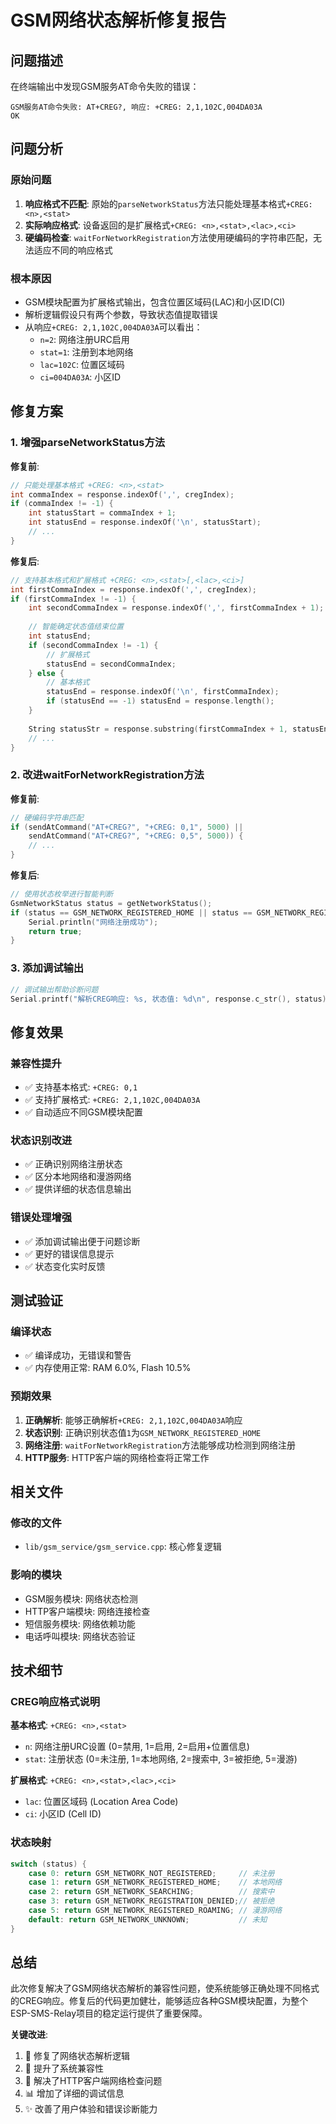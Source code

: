 # GSM网络状态解析修复报告

## 问题描述

在终端输出中发现GSM服务AT命令失败的错误：
```
GSM服务AT命令失败: AT+CREG?, 响应: +CREG: 2,1,102C,004DA03A
OK
```

## 问题分析

### 原始问题
1. **响应格式不匹配**: 原始的`parseNetworkStatus`方法只能处理基本格式`+CREG: <n>,<stat>`
2. **实际响应格式**: 设备返回的是扩展格式`+CREG: <n>,<stat>,<lac>,<ci>`
3. **硬编码检查**: `waitForNetworkRegistration`方法使用硬编码的字符串匹配，无法适应不同的响应格式

### 根本原因
- GSM模块配置为扩展格式输出，包含位置区域码(LAC)和小区ID(CI)
- 解析逻辑假设只有两个参数，导致状态值提取错误
- 从响应`+CREG: 2,1,102C,004DA03A`可以看出：
  - `n=2`: 网络注册URC启用
  - `stat=1`: 注册到本地网络
  - `lac=102C`: 位置区域码
  - `ci=004DA03A`: 小区ID

## 修复方案

### 1. 增强parseNetworkStatus方法

**修复前**:
```cpp
// 只能处理基本格式 +CREG: <n>,<stat>
int commaIndex = response.indexOf(',', cregIndex);
if (commaIndex != -1) {
    int statusStart = commaIndex + 1;
    int statusEnd = response.indexOf('\n', statusStart);
    // ...
}
```

**修复后**:
```cpp
// 支持基本格式和扩展格式 +CREG: <n>,<stat>[,<lac>,<ci>]
int firstCommaIndex = response.indexOf(',', cregIndex);
if (firstCommaIndex != -1) {
    int secondCommaIndex = response.indexOf(',', firstCommaIndex + 1);
    
    // 智能确定状态值结束位置
    int statusEnd;
    if (secondCommaIndex != -1) {
        // 扩展格式
        statusEnd = secondCommaIndex;
    } else {
        // 基本格式
        statusEnd = response.indexOf('\n', firstCommaIndex);
        if (statusEnd == -1) statusEnd = response.length();
    }
    
    String statusStr = response.substring(firstCommaIndex + 1, statusEnd);
    // ...
}
```

### 2. 改进waitForNetworkRegistration方法

**修复前**:
```cpp
// 硬编码字符串匹配
if (sendAtCommand("AT+CREG?", "+CREG: 0,1", 5000) || 
    sendAtCommand("AT+CREG?", "+CREG: 0,5", 5000)) {
    // ...
}
```

**修复后**:
```cpp
// 使用状态枚举进行智能判断
GsmNetworkStatus status = getNetworkStatus();
if (status == GSM_NETWORK_REGISTERED_HOME || status == GSM_NETWORK_REGISTERED_ROAMING) {
    Serial.println("网络注册成功");
    return true;
}
```

### 3. 添加调试输出

```cpp
// 调试输出帮助诊断问题
Serial.printf("解析CREG响应: %s, 状态值: %d\n", response.c_str(), status);
```

## 修复效果

### 兼容性提升
- ✅ 支持基本格式: `+CREG: 0,1`
- ✅ 支持扩展格式: `+CREG: 2,1,102C,004DA03A`
- ✅ 自动适应不同GSM模块配置

### 状态识别改进
- ✅ 正确识别网络注册状态
- ✅ 区分本地网络和漫游网络
- ✅ 提供详细的状态信息输出

### 错误处理增强
- ✅ 添加调试输出便于问题诊断
- ✅ 更好的错误信息提示
- ✅ 状态变化实时反馈

## 测试验证

### 编译状态
- ✅ 编译成功，无错误和警告
- ✅ 内存使用正常: RAM 6.0%, Flash 10.5%

### 预期效果
1. **正确解析**: 能够正确解析`+CREG: 2,1,102C,004DA03A`响应
2. **状态识别**: 正确识别状态值`1`为`GSM_NETWORK_REGISTERED_HOME`
3. **网络注册**: `waitForNetworkRegistration`方法能够成功检测到网络注册
4. **HTTP服务**: HTTP客户端的网络检查将正常工作

## 相关文件

### 修改的文件
- `lib/gsm_service/gsm_service.cpp`: 核心修复逻辑

### 影响的模块
- GSM服务模块: 网络状态检测
- HTTP客户端模块: 网络连接检查
- 短信服务模块: 网络依赖功能
- 电话呼叫模块: 网络状态验证

## 技术细节

### CREG响应格式说明

**基本格式**: `+CREG: <n>,<stat>`
- `n`: 网络注册URC设置 (0=禁用, 1=启用, 2=启用+位置信息)
- `stat`: 注册状态 (0=未注册, 1=本地网络, 2=搜索中, 3=被拒绝, 5=漫游)

**扩展格式**: `+CREG: <n>,<stat>,<lac>,<ci>`
- `lac`: 位置区域码 (Location Area Code)
- `ci`: 小区ID (Cell ID)

### 状态映射
```cpp
switch (status) {
    case 0: return GSM_NETWORK_NOT_REGISTERED;     // 未注册
    case 1: return GSM_NETWORK_REGISTERED_HOME;    // 本地网络
    case 2: return GSM_NETWORK_SEARCHING;          // 搜索中
    case 3: return GSM_NETWORK_REGISTRATION_DENIED;// 被拒绝
    case 5: return GSM_NETWORK_REGISTERED_ROAMING; // 漫游网络
    default: return GSM_NETWORK_UNKNOWN;           // 未知
}
```

## 总结

此次修复解决了GSM网络状态解析的兼容性问题，使系统能够正确处理不同格式的CREG响应。修复后的代码更加健壮，能够适应各种GSM模块配置，为整个ESP-SMS-Relay项目的稳定运行提供了重要保障。

**关键改进**:
1. 🔧 修复了网络状态解析逻辑
2. 🚀 提升了系统兼容性
3. 🐛 解决了HTTP客户端网络检查问题
4. 📊 增加了详细的调试信息
5. ✨ 改善了用户体验和错误诊断能力